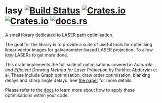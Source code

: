 # lasy [![Build Status](https://github.com/nannou-org/lasy/workflows/lasy/badge.svg)](https://github.com/nannou-org/lasy/actions) [![Crates.io](https://img.shields.io/crates/v/lasy.svg)](https://crates.io/crates/lasy) [![Crates.io](https://img.shields.io/crates/l/lasy.svg)](https://github.com/nannou-org/lasy/blob/master/LICENSE-MIT) [![docs.rs](https://docs.rs/lasy/badge.svg)](https://docs.rs/lasy)

A small library dedicated to LASER path optimisation.

The goal for the library is to provide a suite of useful tools for optimising
linear vector images for galvanometer-based LASER projection. To allow *lasy*
LASERs to get more done.

This crate implements the full suite of optimisations covered in *Accurate and
Efficient Drawing Method for Laser Projection* by Purkhet Abderyim et al. These
include Graph optimisation, draw order optimisation, blanking delays and sharp
angle delays. See [the
paper](https://art-science.org/journal/v7n4/v7n4pp155/artsci-v7n4pp155.pdf) for
more details.

Please refer to the [docs](https://docs.rs/lasy) to learn more about how to
apply these optimisations within your code.
